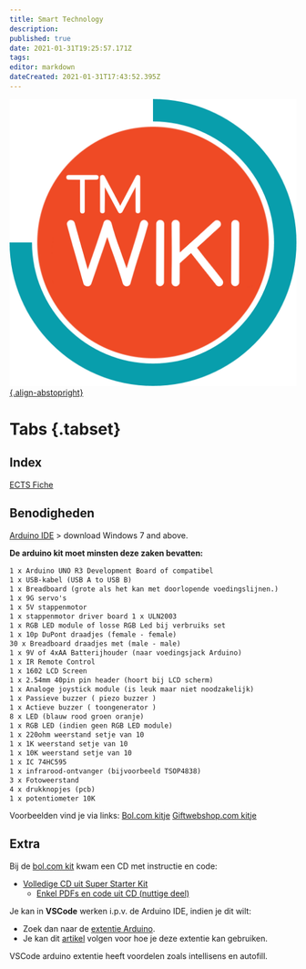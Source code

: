 ```yaml
---
title: Smart Technology
description: 
published: true
date: 2021-01-31T19:25:57.171Z
tags: 
editor: markdown
dateCreated: 2021-01-31T17:43:52.395Z
---
```


[![tmwiki_v1_noback.png](/tmwiki_v1_noback.png){.align-abstopright}](https://tmwiki.be/en/home)

# Tabs {.tabset}
## Index

[ECTS Fiche](http://onderwijsaanbodmechelenantwerpen.thomasmore.be/2020/syllabi/n/YT0788N.htm#activetab=doelstellingen_idp6383216)

## Benodigheden
[Arduino IDE](https://www.arduino.cc/en/software) > download Windows 7 and above.

**De arduino kit moet minsten deze zaken bevatten:**
```
1 x Arduino UNO R3 Development Board of compatibel
1 x USB-kabel (USB A to USB B)
1 x Breadboard (grote als het kan met doorlopende voedingslijnen.)
1 x 9G servo's
1 x 5V stappenmotor
1 x stappenmotor driver board 1 x ULN2003
1 x RGB LED module of losse RGB Led bij verbruiks set
1 x 10p DuPont draadjes (female - female)
30 x Breadboard draadjes met (male - male)
1 x 9V of 4xAA Batterijhouder (naar voedingsjack Arduino)
1 x IR Remote Control
1 x 1602 LCD Screen
1 x 2.54mm 40pin pin header (hoort bij LCD scherm)
1 x Analoge joystick module (is leuk maar niet noodzakelijk)
1 x Passieve buzzer ( piezo buzzer )
1 x Actieve buzzer ( toongenerator )
8 x LED (blauw rood groen oranje)
1 x RGB LED (indien geen RGB LED module)
1 x 220ohm weerstand setje van 10
1 x 1K weerstand setje van 10
1 x 10K weerstand setje van 10
1 x IC 74HC595
1 x infrarood-ontvanger (bijvoorbeeld TSOP4838)
3 x Fotoweerstand
4 x drukknopjes (pcb)
1 x potentiometer 10K
```
Voorbeelden vind je via links:
[Bol.com kitje](www.bol.com/nl/p/uigebreide-arduino-starter-kit-2020-uno-r3-atmega328-244-delig-in-plastic-opbergdoos/9200000123903330/?bltgh=pXGnry5KUlaK7Y4Zah1BmQ.1_15.24.ProductTitle)
[Giftwebshop.com kitje](https://www.giftwebshop.com/arduino-compatible-basis-starters-kit-limited-edition-2018-inclusief-gebruikersdocumentatie-engels-arduino-uno-r3-set-extra-compleet-geupgraded-board)

## Extra
Bij de [bol.com kit](www.bol.com/nl/p/uigebreide-arduino-starter-kit-2020-uno-r3-atmega328-244-delig-in-plastic-opbergdoos/9200000123903330/?bltgh=pXGnry5KUlaK7Y4Zah1BmQ.1_15.24.ProductTitle) kwam een CD met instructie en code:
- [Volledige CD uit Super Starter Kit](https://drive.google.com/file/d/1277gvZtldIbj_s6tyYcfgJWwbZpn7rTH/view?usp=sharing)
	- [Enkel PDFs en code uit CD (nuttige deel)](https://drive.google.com/file/d/1Mtces9IvOF1hp8Cz9RwuheB3AY3yMXRv/view?usp=sharing)
  
Je kan in **VSCode** werken i.p.v. de Arduino IDE, indien je dit wilt:
- Zoek dan naar de [extentie Arduino](https://marketplace.visualstudio.com/items?itemName=vsciot-vscode.vscode-arduino).
- Je kan dit [artikel](https://maker.pro/arduino/tutorial/how-to-use-visual-studio-code-for-arduino) volgen voor hoe je deze extentie kan gebruiken.

VSCode arduino extentie heeft voordelen zoals intellisens en autofill.